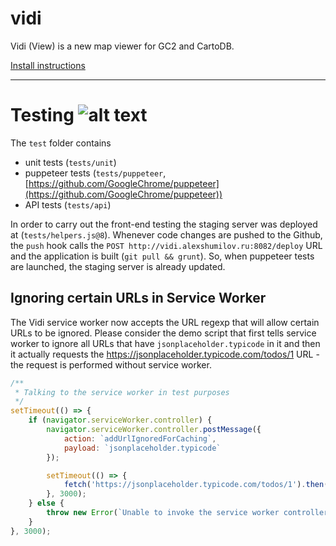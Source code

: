 # vidi
Vidi (View) is a new map viewer for GC2 and CartoDB.

[Install instructions](https://github.com/mapcentia/vidi/wiki/Install-Vidi)

---

# Testing ![alt text](https://api.travis-ci.org/sashuk/vidi.svg?branch=develop "Current build status")

The `test` folder contains

- unit tests (`tests/unit`)
- puppeteer tests (`tests/puppeteer`, [https://github.com/GoogleChrome/puppeteer](https://github.com/GoogleChrome/puppeteer))
- API tests (`tests/api`)

In order to carry out the front-end testing the staging server was deployed at (`tests/helpers.js@8`). Whenever code changes are pushed to the Github, the `push` hook calls the `POST http://vidi.alexshumilov.ru:8082/deploy` URL and the application is built (`git pull && grunt`). So, when puppeteer tests are launched, the staging server is already updated.

## Ignoring certain URLs in Service Worker

The Vidi service worker now accepts the URL regexp that will allow certain URLs to be ignored. Please consider the demo script that first tells service worker to ignore all URLs that have `jsonplaceholder.typicode` in it and then it actually requests the https://jsonplaceholder.typicode.com/todos/1 URL - the request is performed without service worker.

```javascript
/**
 * Talking to the service worker in test purposes
 */
setTimeout(() => {
    if (navigator.serviceWorker.controller) {
        navigator.serviceWorker.controller.postMessage({
            action: `addUrlIgnoredForCaching`,
            payload: `jsonplaceholder.typicode`
        });

        setTimeout(() => {
            fetch('https://jsonplaceholder.typicode.com/todos/1').then(() => {}).then(() => {});
        }, 3000);
    } else {
        throw new Error(`Unable to invoke the service worker controller`);
    }
}, 3000);
```